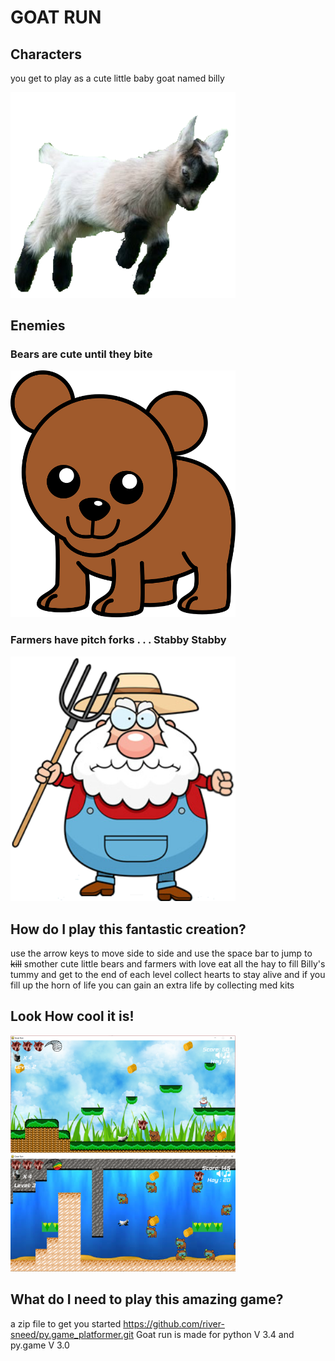 # GOAT RUN

## Characters
you get to play as a cute little baby goat named billy

<img src="/assets/goat/goat_walk1.png" width="360">

## Enemies
### Bears are cute until they bite

<img src="/assets/enemies/bear-1.png" width="360">

### Farmers have pitch forks . . . Stabby Stabby

<img src="/assets/enemies/farmer_1.png" width="360">

## How do I play this fantastic creation?
use the arrow keys to move side to side and use the space bar to jump 
to ~~kill~~ smother cute little bears and farmers with love
eat all the hay to fill Billy's tummy and get to the end of each level
collect hearts to stay alive and if you fill up the horn of life
you can gain an extra life by collecting med kits

## Look How cool it is!
<img src="/game_play_screenshots/game_play_1.png" width="360">
<img src="/game_play_screenshots/game_play_2.png" width="360">

## What do I need to play this amazing game?
a zip file to get you started
https://github.com/river-sneed/py.game_platformer.git
Goat run is made for python V 3.4 and py.game V 3.0

